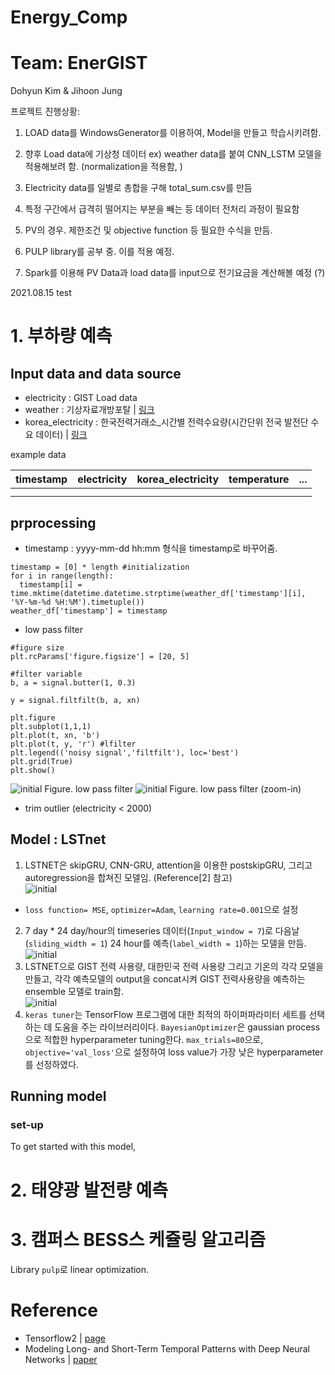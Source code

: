 # Energy_Comp

# Team: EnerGIST

Dohyun Kim & Jihoon Jung

프로젝트 진행상황:

1. LOAD data를 WindowsGenerator를 이용하여, Model을 만들고 학습시키려함. 
2. 향후 Load data에 기상청 데이터 ex) weather data를 붙여 CNN_LSTM 모델을 적용해보려 함. (normalization을 적용함, )
3. Electricity data를 일별로 총합을 구해 total_sum.csv를 만듬
4. 특정 구간에서 급격히 떨어지는 부분을 빼는 등 데이터 전처리 과정이 필요함

5. PV의 경우. 제한조건 및 objective function 등 필요한 수식을 만듬.
6. PULP library를 공부 중. 이를 적용 예정.
7. Spark를 이용해 PV Data과 load data를 input으로 전기요금을 계산해볼 예정 (?)


2021.08.15 test
# 1. 부하량 예측
## Input data and data source
- electricity : GIST Load data
- weather : 기상자료개방포탈 | [링크](https://data.kma.go.kr/cmmn/main.do)
- korea_electricity : 한국전력거래소_시간별 전력수요량(시간단위 전국 발전단 수요 데이터) | [링크](https://www.data.go.kr/data/15065266/fileData.do)

example data

timestamp | electricity | korea_electricity | temperature | ...
---- | ---- | ---- | ----| ---
| | | |
| | | |


## prprocessing
- timestamp : yyyy-mm-dd hh:mm 형식을 timestamp로 바꾸어줌.  
```
timestamp = [0] * length #initialization
for i in range(length):
  timestamp[i] = time.mktime(datetime.datetime.strptime(weather_df['timestamp'][i], '%Y-%m-%d %H:%M').timetuple())
weather_df['timestamp'] = timestamp
```
- low pass filter
```
#figure size
plt.rcParams['figure.figsize'] = [20, 5]

#filter variable
b, a = signal.butter(1, 0.3)

y = signal.filtfilt(b, a, xn)

plt.figure
plt.subplot(1,1,1)
plt.plot(t, xn, 'b')
plt.plot(t, y, 'r') #lfilter
plt.legend(('noisy signal','filtfilt'), loc='best')
plt.grid(True)
plt.show()

```

![initial](https://user-images.githubusercontent.com/48517782/129563138-da10c8de-fbe1-4f1c-8f03-619c550a1d46.png)
Figure. low pass filter
![initial](https://user-images.githubusercontent.com/48517782/129563078-0ad0ce38-fef3-47cf-908c-47793ddec420.png)
Figure. low pass filter (zoom-in)
- trim outlier (electricity < 2000)

## Model : LSTnet
1. LSTNET은 skipGRU, CNN-GRU, attention을 이용한 postskipGRU, 그리고 autoregression을 합쳐진 모델임. (Reference[2] 참고)   
![initial](https://user-images.githubusercontent.com/48517782/129564609-c47ab851-235b-491d-a781-6c64ab6280c7.png)   
  - `loss function= MSE`, `optimizer=Adam`, `learning rate=0.001`으로 설정   
2. 7 day * 24 day/hour의 timeseries 데이터(`Input_window = 7`)로 다음날 (`sliding_width = 1`) 24 hour를 예측(`label_width = 1`)하는 모델을 만듬.   
![initial](https://www.researchgate.net/publication/350511416/figure/fig1/AS:1007244028174337@1617157098300/LSTM-sliding-window-prediction-principle.png)
3. LSTNET으로 GIST 전력 사용량, 대한민국 전력 사용량 그리고 기온의 각각 모델을 만들고, 각각 예측모델의 output을 concat시켜 GIST 전력사용량을 예측하는 ensemble 모델로 train함.   
![initial](https://static.commonlounge.com/fp/600w/E4CzBIUXn3fadwbqDNNpMghCK1520496433_kc)   
4. `keras tuner`는 TensorFlow 프로그램에 대한 최적의 하이퍼파라미터 세트를 선택하는 데 도움을 주는 라이브러리이다. `BayesianOptimizer`은 gaussian process으로 적합한 hyperparameter tuning한다. `max_trials=80`으로, `objective='val_loss'`으로 설정하여 loss value가 가장 낮은 hyperparameter를 선정하였다.

## Running model


### set-up
To get started with this model, 


# 2. 태양광 발전량 예측


# 3. 캠퍼스 BESS스 케쥴링 알고리즘
Library `pulp`로 linear optimization.

# Reference
- Tensorflow2 | [page](https://www.tensorflow.org/tutorials/structured_data/time_series?hl=ko)
- Modeling Long- and Short-Term Temporal Patterns with Deep Neural Networks | [paper](https://arxiv.org/abs/1703.07015)
